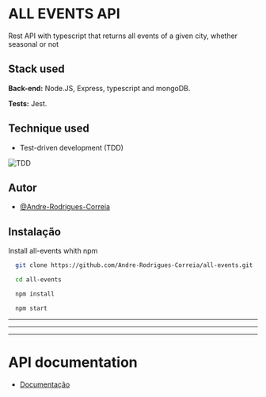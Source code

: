 # ALL EVENTS API

Rest API with typescript that returns all events of a given city, whether seasonal or not


## Stack used

**Back-end:** Node.JS, Express, typescript and mongoDB.

**Tests:** Jest.

## Technique used

* Test-driven development (TDD)

![TDD](https://miro.medium.com/max/475/0*DiQd7JoB2X5C_Bng.png)






## Autor

- [@Andre-Rodrigues-Correia](https://github.com/Andre-Rodrigues-Correia)
## Instalação

Install all-events whith npm

```bash
  git clone https://github.com/Andre-Rodrigues-Correia/all-events.git
```
```bash
  cd all-events
```

```bash
  npm install
```

```bash
  npm start
```

***
***
***
# API documentation

- [Documentação](https://github.com/Andre-Rodrigues-Correia/all-events/blob/main/doc/Documentation.md)